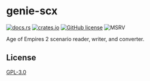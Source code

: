 # genie-scx

[![docs.rs](https://img.shields.io/badge/docs.rs-genie--scx-blue?style=flat-square&color=blue)](https://docs.rs/genie-scx)
[![crates.io](https://img.shields.io/crates/v/genie-scx.svg?style=flat-square&color=orange)](https://crates.io/crates/genie-scx)
[![GitHub license](https://img.shields.io/github/license/SiegeEngineers/genie-rs?style=flat-square&color=darkred)](https://github.com/SiegeEngineers/genie-rs/blob/default/LICENSE.md)
![MSRV](https://img.shields.io/badge/MSRV-1.64.0%2B-blue?style=flat-square)

Age of Empires 2 scenario reader, writer, and converter.

## License

[GPL-3.0](../../LICENSE.md)
